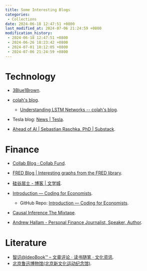 ```yaml
---
title: Some Interesting Blogs
categories:
 - Collections
date: 2024-06-18 12:47:51 +0800
last_modified_at: 2024-07-06 21:24:59 +0800
modification_history:
 - 2024-06-18 12:47:51 +0800
 - 2024-06-26 18:23:42 +0800
 - 2024-07-01 18:12:05 +0800
 - 2024-07-06 21:24:59 +0800
---
```


# Technology

- [3Blue1Brown](https://www.3blue1brown.com/).
- [colah's blog](https://colah.github.io/).
  - [Understanding LSTM Networks -- colah's blog](https://colah.github.io/posts/2015-08-Understanding-LSTMs/).

- Tesla blog: [News \| Tesla](https://www.tesla.com/blog).

- [Ahead of AI \| Sebastian Raschka, PhD \| Substack](https://magazine.sebastianraschka.com/).

# Finance

- [Collab Blog · Collab Fund](https://collabfund.com/blog/).
- [FRED Blog \| Interesting graphs from the FRED library](https://fredblog.stlouisfed.org/).
- [硅谷居士 - 博客 \| 文学城](https://blog.wenxuecity.com/myoverview/80634/).
- [Introduction — Coding for Economists](https://aeturrell.github.io/coding-for-economists/intro.html).
  - GitHub Repo: [Introduction — Coding for Economists](https://aeturrell.github.io/coding-for-economists/intro.html).

- [Causal Inference The Mixtape](https://mixtape.scunning.com/).

- [Andrew Hallam - Personal Finance Journalist, Speaker, Author](https://andrewhallam.com/).

# Literature

- [智识@IdeoBook™ – 文章评论 · 读书随笔 · 文化资讯](http://www.ideobook.com/).
- [北京鲁迅博物馆(北京新文化运动纪念馆)](http://www.luxunmuseum.com.cn/cx/works.php).

